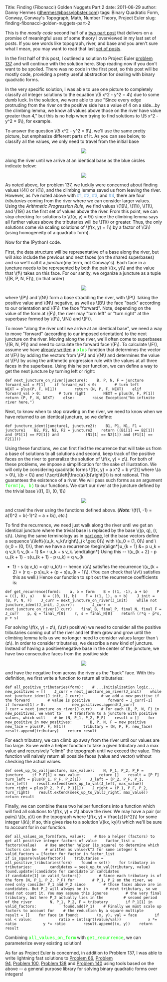Title: Finding (Fibonacci) Golden Nuggets Part 2
date: 2011-08-29
author: Danny Hermes (dhermes@bossylobster.com)
tags: Binary Quadratic Form, Conway, Conway's Topograph, Math, Number Theory, Project Euler
slug: finding-fibonacci-golden-nuggets-part-2

This is the *mostly code* second half of a [two part
post](http://blog.bossylobster.com/2011/08/finding-fibonacci-golden-nuggets.html)
that delivers on a promise of meaningful uses of some theory I
overviewed in my last set of posts. If you see words like topograph,
river, and base and you aren't sure what I mean, you may want to read
that last [set of
posts](http://blog.bossylobster.com/2011/08/conways-topograph-part-3.html).

In the first half of this post, I outlined a solution to Project Euler
[problem
137](http://projecteuler.net/index.php?section=problems&id=137) and will
continue with the solution here. Stop reading now if you don't want to
be spoiled. There was no code in the first post, so this post will be
mostly code, providing a pretty useful abstraction for dealing with
binary quadratic forms.

In the very specific solution, I was able to use one picture to
completely classify all integer solutions to the equation \\(5 x\^2 -
y\^2 = 4\\) due to some dumb luck. In the solution, we were able to use
"Since every edge protruding from the river on the positive side has a
value of 4 on a side...by the climbing lemma, we know all values above
those on the river have value greater than 4," but this is no help when
trying to find solutions to \\(5 x\^2 - y\^2 = 9\\), for example.

To answer the question \\(5 x\^2 - y\^2 = 9\\), we'll use the same
pretty picture, but emphasize different parts of it. As you can see
below, to classify all the values, we only need to travel from the
initial base

<div class="separator" style="clear: both; text-align: center;">

[![](http://www.bossylobster.com/images/blog/golden_nugget_first_base.png)](http://www.bossylobster.com/images/blog/golden_nugget_first_base.png)

</div>

along the river until we arrive at an identical base as the blue circles
indicate below:

<div class="separator" style="clear: both; text-align: center;">

[![](http://www.bossylobster.com/images/blog/golden_nugget_next.png)](http://www.bossylobster.com/images/blog/golden_nugget_next.png)

</div>

As noted above, for problem 137, we luckily were concerned about finding
values \\(4\\) or \\(1\\), and the climbing lemma saved us from leaving
the river. However, as I've noted above with <span
class="Apple-style-span" style="color: #6fa8dc;">\#1</span>,<span
class="Apple-style-span" style="color: #6fa8dc;"> \#2</span>,<span
class="Apple-style-span" style="color: #6fa8dc;"> \#3</span>, and <span
class="Apple-style-span" style="color: #6fa8dc;">\#4</span>, there are
four *tributaries* coming from the river where we can consider larger
values. Using the *Arithmetic Progression Rule*, we find values
\\(19\\), \\(11\\), \\(11\\), and \\(19\\) as the first set of values
above the river. From this point, we can stop checking for solutions to
\\(f(x, y) = 9\\) since the climbing lemma says all further values above
the tributaries will be \\(11\\) or greater. Thus, the only solutions
come via scaling solutions of \\(f(x, y) = 1\\) by a factor of \\(3\\)
(using homogeneity of a quadratic form).

Now for the (Python) code.

First, the data structure will be representative of a base along the
river, but will also include the previous and next faces (on the shared
superbases) and so we'll call it a *juncture*(my term, not Conway's).
Each face in a juncture needs to be represented by both the pair \\((x,
y)\\) and the value that \\(f\\) takes on this face. For our sanity, we
organize a juncture as a tuple \\((B, P, N, F)\\), (in that order)

<div class="separator" style="clear: both; text-align: center;">

[![](http://www.bossylobster.com/images/blog/juncture.png)](http://www.bossylobster.com/images/blog/juncture.png)

</div>

where \\(P\\) and \\(N\\) form a base straddling the river, with \\(P\\)
 taking the positive value and \\(N\\) negative, as well as \\(B\\) the
face "back" according to our orientation and \\(F\\)  the face
"forward". Note, depending on the value of the form at \\(F\\), the
river may "turn left" or "turn right" at the superbase formed by
\\(P\\), \\(N\\) and \\(F\\).

To move "along the river until we arrive at an identical base", we need
a way to move "forward" (according to our imposed orientation) to the
next juncture on the river. Moving along the river, we'll often come to
superbases \\((B, N, P)\\) and need to calculate the forward face
\\(F\\). To calculate \\(F\\), assume we have [already
written](http://code.google.com/p/dhermes-project-euler/source/browse/python_code/conway_topograph.py#33)
a <span class="Apple-style-span"
style="color: lime; font-family: 'Courier New', Courier, monospace;">plus</span> function that
determines the vector at \\(F\\) by adding the vectors from \\(P\\) and
\\(N\\) and determines the value at \\(F\\) by using the arithmetic
progression rule with the values at all three faces in the superbase.
Using this helper function, we can define a way to get the next juncture
by turning left or right:

~~~~ {.prettyprint style="background-color: white;"}
def next_juncture_on_river(juncture):    B, P, N, F = juncture    forward_val = F[1]    if forward_val < 0:        # turn left        NEXT = plus(P, F, N[1])        return (N, P, F, NEXT)    elif forward_val > 0:        # turn right        NEXT = plus(N, F, P[1])        return (P, F, N, NEXT)    else:        raise Exception("No infinite river here.")
~~~~

<div id="footnote">

Next, to know when to stop crawling on the river, we need to know when
we have returned to an identical juncture, so we define:
~~~~ {.prettyprint style="background-color: white;"}
def juncture_ident(juncture1, juncture2):    B1, P1, N1, F1 = juncture1    B2, P2, N2, F2 = juncture2    return ((B1[1] == B2[1]) and (P1[1] == P2[1]) and            (N1[1] == N2[1]) and (F1[1] == F2[1]))
~~~~

Using these functions, we can first find the recurrence that will take
us from a base of solutions to all solutions and second, keep track of
the positive faces on the river to generalize the solution of \\(f(x, y)
= z\\). For both of these problems, we impose a simplification for the
sake of illustration. We will only be considering quadratic forms
\\[f(x, y) = a x\^2 + b y\^2\\] where \\(a \> 0\\), \\(b \< 0\\) and
\\(\\sqrt{\\left|\\frac{a}{b}\\right|}\\) is not rational. This
guarantees the existence of a river. We will pass such forms as an
argument <span class="Apple-style-span"
style="color: lime; font-family: 'Courier New', Courier, monospace;">form=(a,
b)</span> to our functions. We start our river at the juncture defined
by the trivial base \\((1, 0), (0, 1)\\)
<div class="separator" style="clear: both; text-align: center;">

[![](http://www.bossylobster.com/images/blog/trivial_base.png)](http://www.bossylobster.com/images/blog/trivial_base.png)

</div>

and crawl the river using the functions defined above. (***Note**:*
\\(f(1, -1) = a(1)\^2 + b(-1)\^2 = a + b\\), *etc.*)

To find the recurrence, we need just walk along the river until we get
an identical juncture where the trivial base is replaced by the base
\\((p, q), (r, s)\\). Using the same terminology as in [part
one](http://blog.bossylobster.com/2011/08/finding-fibonacci-golden-nuggets.html),
let the base vectors define a sequence \\(\\left\\{(u\_k,
v\_k)\\right\\}\_{k \\geq 0}\\) with \\(u\_0 = (1, 0)\\) and \\(v\_0 =
(0, 1)\\), then we have a recurrence \\begin{align\*}u\_{k + 1} &= p
u\_k + q v\_k \\\\ v\_{k + 1} &= r u\_k + s v\_k. \\end{align\*} Using
this -- \\(u\_{k + 2} - p u\_{k + 1} - s(u\_{k + 1} - p u\_k) = q v\_{k
+ 1} - s (q v\_k) = q(r u\_k)\\) -- hence \\(u\\) satisfies the
recurrence \\(u\_{k + 2} = (r q - p s)u\_k + (p + s)u\_{k + 1}\\). (You
can check that \\(v\\) satisfies this as well.) Hence our function to
spit out the recurrence coefficients is:
~~~~ {.prettyprint style="background-color: white;"}
def get_recurrence(form):    a, b = form    B = ((1, -1), a + b)    P = ((1, 0), a)    N = ((0, 1), b)    F = ((1, 1), a + b)    J_init = (B, P, N, F)    J_curr = next_juncture_on_river(J_init)    while not juncture_ident(J_init, J_curr):        J_curr = next_juncture_on_river(J_curr)    final_B, final_P, final_N, final_F = J_curr    p, q = final_P[0]    r, s = final_N[0]    return (r*q - p*s, p + s)
~~~~

For solving \\(f(x, y) = z\\), (\\(z\\) positive) we need to consider
all the positive tributaries coming out of the river and let them grow
and grow until the climbing lemma tells us we no longer need to consider
values larger than \\(z\\). In order to consider tributaries, we
describe a new kind of juncture. Instead of having a positive/negative
base in the center of the juncture, we have two consecutive faces from
the positive side
<div class="separator" style="clear: both; text-align: center;">

[![](http://www.bossylobster.com/images/blog/positive_root.png)](http://www.bossylobster.com/images/blog/positive_root.png)

</div>

and have the negative from across the river as the "back" face. With
this definition, we first write a function to return all tributaries:
~~~~ {.prettyprint style="background-color: white;"}
def all_positive_tributaries(form):    # ...Initialization logic...    new_positives = []    J_curr = next_juncture_on_river(J_init)    while not juncture_ident(J_init, J_curr):        # we add a new positive if the forward        # value is positive        forward = J_curr[-1]        if forward[1] > 0:            new_positives.append(J_curr)        J_curr = next_juncture_on_river(J_curr)    # For each (B, P, N, F) in new_positives, we want to    # transform to a juncture with positive values, which will    # be (N, P_1, P_2, P_F)    result = []    for new_positive in new_positives:        B, P, N, F = new_positive        new_face = plus(P, F, N[1])        tributary = (N, P, F, new_face)        result.append(tributary)    return result
~~~~

For each tributary, we can climb up away from the river until our values
are too large. So we write a helper function to take a given tributary
and a max value and recursively "climb" the topograph until we exceed
the value. This function will naively return all possible faces (value
and vector) without checking the actual values.
~~~~ {.prettyprint style="background-color: white;"}
def seek_up_to_val(juncture, max_value):    N, P_1, P_2, P_F = juncture    if P_F[1] > max_value:        return []    result = [P_F]    turn_left = plus(P_1, P_F, P_2[1])    J_left = (P_2, P_F, P_1, turn_left)    result.extend(seek_up_to_val(J_left, max_value))    turn_right = plus(P_2, P_F, P_1[1])    J_right = (P_1, P_F, P_2, turn_right)    result.extend(seek_up_to_val(J_right, max_value))    return result
~~~~

Finally, we can combine these two helper functions into a function which
will find all solutions to \\(f(x, y) = z\\) above the river. We may
have a pair (or pairs) \\((x, y)\\) on the topograph where \\(f(x, y) =
\\frac{z}{k\^2}\\) for some integer \\(k\\); if so, this gives rise to a
solution \\((kx, ky)\\) which we'll be sure to account for in our
function.
~~~~ {.prettyprint style="background-color: white;"}
def all_values_on_form(form, value):    # Use a helper (factors) to get all positive integer factors of value    factor_list = factors(value)    # Use another helper (is_square) to determine which factors can be    # written as value/k^2 for some integer k    valid_factors = [factor for factor in factor_list                     if is_square(value/factor)]    tributaries = all_positive_tributaries(form)    found = set()    for tributary in tributaries:        candidates = seek_up_to_val(tributary, value)        found.update([candidate for candidate in candidates                      if candidate[1] in valid_factors])        # Since each tributary is of the form (N, P_1, P_2, P_F) for        # P_1, P_2 on the river, we need only consider P_1 and P_2 since        # those faces above are in candidates. But P_2 will always be in        # next tributary, so we need not count it. You may assume this ignores        # the very final tributary, but here P_2 actually lies in the         # second period of the river        N, P_1, P_2, F = tributary        if P_1[1] in valid_factors:            found.add(P_1)    # Finally we must scale up factors to account for    # the reduction by a square multiple    result = []    for face in found:        (x, y), val = face        if val < value:            ratio = int(sqrt(value/val))            x *= ratio            y *= ratio        result.append((x, y))    return result
~~~~

Combining <span class="Apple-style-span"
style="color: lime; font-family: 'Courier New', Courier, monospace;">all\_values\_on\_form</span>
with <span class="Apple-style-span"
style="color: lime; font-family: 'Courier New', Courier, monospace;">get\_recurrence</span>,
we can parameterize every existing solution!

As far as Project Euler is concerned, in addition to Problem 137, I was
able to write lightning fast solutions to [Problem
66](http://projecteuler.net/index.php?section=problems&id=66), [Problem
94](http://projecteuler.net/index.php?section=problems&id=94), [Problem 100](http://projecteuler.net/index.php?section=problems&id=100), [Problem 138](http://projecteuler.net/index.php?section=problems&id=138)
and [Problem 140](http://projecteuler.net/index.php?section=problems&id=140) using
tools based on the above -- a general purpose library for solving binary
quadratic forms over integers!

</div>

<a href="https://profiles.google.com/114760865724135687241" rel="author" style="display: none;">About Bossy Lobster</a>
